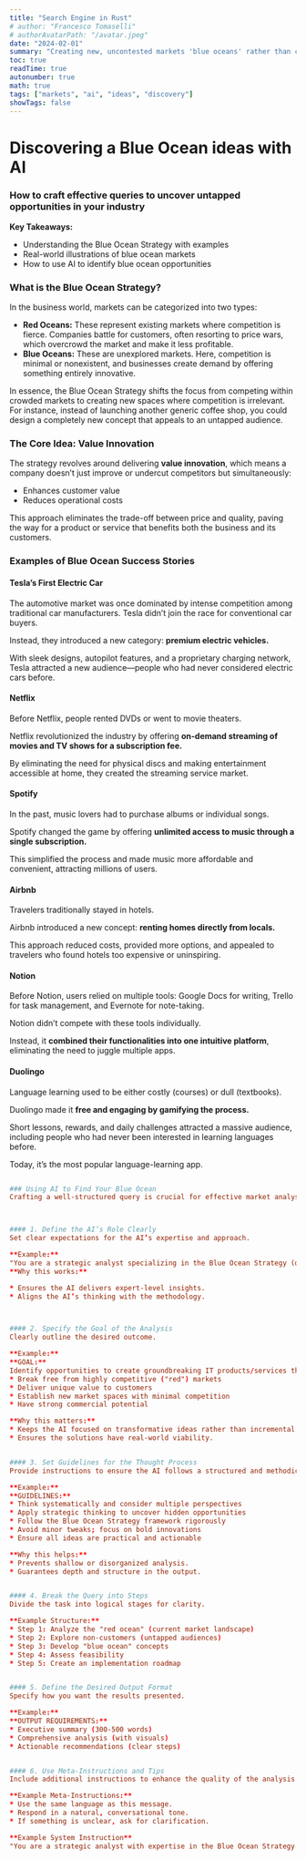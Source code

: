 ```yaml
---
title: "Search Engine in Rust"
# author: "Francesco Tomaselli"
# authorAvatarPath: "/avatar.jpeg"
date: "2024-02-01"
summary: "Creating new, uncontested markets 'blue oceans' rather than competing in overcrowded ones 'red oceans'. It emphasizes value innovation—simultaneously increasing customer value and reducing costs."
toc: true
readTime: true
autonumber: true
math: true
tags: ["markets", "ai", "ideas", "discovery"]
showTags: false
---
```


# Discovering a Blue Ocean ideas with AI

### How to craft effective queries to uncover untapped opportunities in your industry

**Key Takeaways:**

* Understanding the Blue Ocean Strategy with examples
* Real-world illustrations of blue ocean markets
* How to use AI to identify blue ocean opportunities

### What is the Blue Ocean Strategy?

In the business world, markets can be categorized into two types:

* **Red Oceans:** These represent existing markets where competition is fierce. Companies battle for customers, often resorting to price wars, which overcrowd the market and make it less profitable.
* **Blue Oceans:** These are unexplored markets. Here, competition is minimal or nonexistent, and businesses create demand by offering something entirely innovative.

In essence, the Blue Ocean Strategy shifts the focus from competing within crowded markets to creating new spaces where competition is irrelevant. For instance, instead of launching another generic coffee shop, you could design a completely new concept that appeals to an untapped audience.

### The Core Idea: Value Innovation

The strategy revolves around delivering **value innovation**, which means a company doesn’t just improve or undercut competitors but simultaneously:

* Enhances customer value
* Reduces operational costs

This approach eliminates the trade-off between price and quality, paving the way for a product or service that benefits both the business and its customers.

### Examples of Blue Ocean Success Stories

#### Tesla’s First Electric Car
The automotive market was once dominated by intense competition among traditional car manufacturers. Tesla didn’t join the race for conventional car buyers.

Instead, they introduced a new category: **premium electric vehicles.**

With sleek designs, autopilot features, and a proprietary charging network, Tesla attracted a new audience—people who had never considered electric cars before.

#### Netflix
Before Netflix, people rented DVDs or went to movie theaters.

Netflix revolutionized the industry by offering **on-demand streaming of movies and TV shows for a subscription fee.**

By eliminating the need for physical discs and making entertainment accessible at home, they created the streaming service market.

#### Spotify
In the past, music lovers had to purchase albums or individual songs.

Spotify changed the game by offering **unlimited access to music through a single subscription.**

This simplified the process and made music more affordable and convenient, attracting millions of users.

#### Airbnb
Travelers traditionally stayed in hotels.

Airbnb introduced a new concept: **renting homes directly from locals.**

This approach reduced costs, provided more options, and appealed to travelers who found hotels too expensive or uninspiring.

#### Notion
Before Notion, users relied on multiple tools: Google Docs for writing, Trello for task management, and Evernote for note-taking.

Notion didn’t compete with these tools individually.

Instead, it **combined their functionalities into one intuitive platform**, eliminating the need to juggle multiple apps.

#### Duolingo
Language learning used to be either costly (courses) or dull (textbooks).

Duolingo made it **free and engaging by gamifying the process.**

Short lessons, rewards, and daily challenges attracted a massive audience, including people who had never been interested in learning languages before.

Today, it’s the most popular language-learning app.

```toml

### Using AI to Find Your Blue Ocean
Crafting a well-structured query is crucial for effective market analysis with AI, especially when applying the Blue Ocean Strategy. Here’s a step-by-step guide to structuring your query:



#### 1. Define the AI’s Role Clearly
Set clear expectations for the AI’s expertise and approach.

**Example:**
"You are a strategic analyst specializing in the Blue Ocean Strategy (developed by W. Chan Kim and Renée Mauborgne)."
**Why this works:**

* Ensures the AI delivers expert-level insights.
* Aligns the AI’s thinking with the methodology.



#### 2. Specify the Goal of the Analysis
Clearly outline the desired outcome.

**Example:**
**GOAL:**
Identify opportunities to create groundbreaking IT products/services that:
* Break free from highly competitive ("red") markets
* Deliver unique value to customers
* Establish new market spaces with minimal competition
* Have strong commercial potential

**Why this matters:**
* Keeps the AI focused on transformative ideas rather than incremental improvements.
* Ensures the solutions have real-world viability.


#### 3. Set Guidelines for the Thought Process
Provide instructions to ensure the AI follows a structured and methodical approach.

**Example:**
**GUIDELINES:**
* Think systematically and consider multiple perspectives
* Apply strategic thinking to uncover hidden opportunities
* Follow the Blue Ocean Strategy framework rigorously
* Avoid minor tweaks; focus on bold innovations
* Ensure all ideas are practical and actionable

**Why this helps:**
* Prevents shallow or disorganized analysis.
* Guarantees depth and structure in the output.


#### 4. Break the Query into Steps
Divide the task into logical stages for clarity.

**Example Structure:**
* Step 1: Analyze the "red ocean" (current market landscape)
* Step 2: Explore non-customers (untapped audiences)
* Step 3: Develop "blue ocean" concepts
* Step 4: Assess feasibility
* Step 5: Create an implementation roadmap


#### 5. Define the Desired Output Format
Specify how you want the results presented.

**Example:**
**OUTPUT REQUIREMENTS:**
* Executive summary (300-500 words)
* Comprehensive analysis (with visuals)
* Actionable recommendations (clear steps)


#### 6. Use Meta-Instructions and Tips
Include additional instructions to enhance the quality of the analysis.

**Example Meta-Instructions:**
* Use the same language as this message.
* Respond in a natural, conversational tone.
* If something is unclear, ask for clarification.

**Example System Instruction**
"You are a strategic analyst with expertise in the Blue Ocean Strategy. Your task is to conduct in-depth research in [YOUR FIELD] and develop innovative concepts for creating new market spaces."

```